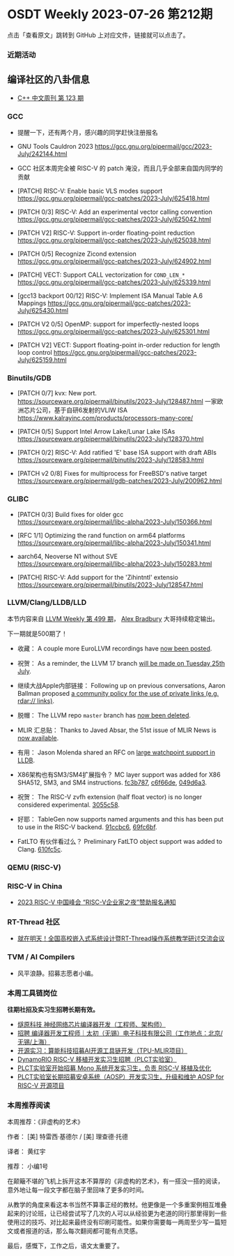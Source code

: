 # OSDT Weekly 2023-07-26 第212期

点击「查看原文」跳转到 GitHub 上对应文件，链接就可以点击了。

### 近期活动

## 编译社区的八卦信息

- [C++ 中文周刊 第 123 期](https://mp.weixin.qq.com/s/trMkdYtywAwsFttBQT40gw)

### GCC

* 提醒一下，还有两个月，感兴趣的同学赶快注册报名
- GNU Tools Cauldron 2023
  https://gcc.gnu.org/pipermail/gcc/2023-July/242144.html

* GCC 社区本周完全被 RISC-V 的 patch 淹没，而且几乎全部来自国内同学的贡献
- [PATCH] RISC-V: Enable basic VLS modes support
  https://gcc.gnu.org/pipermail/gcc-patches/2023-July/625418.html

- [PATCH 0/3] RISC-V: Add an experimental vector calling convention
  https://gcc.gnu.org/pipermail/gcc-patches/2023-July/625042.html

- [PATCH V2] RISC-V: Support in-order floating-point reduction
  https://gcc.gnu.org/pipermail/gcc-patches/2023-July/625038.html

- [PATCH 0/5] Recognize Zicond extension
  https://gcc.gnu.org/pipermail/gcc-patches/2023-July/624902.html

- [PATCH] VECT: Support CALL vectorization for `COND_LEN_*`
  https://gcc.gnu.org/pipermail/gcc-patches/2023-July/625339.html

- [gcc13 backport 00/12] RISC-V: Implement ISA Manual Table A.6 Mappings
  https://gcc.gnu.org/pipermail/gcc-patches/2023-July/625430.html

- [PATCH V2 0/5] OpenMP: support for imperfectly-nested loops
  https://gcc.gnu.org/pipermail/gcc-patches/2023-July/625301.html

- [PATCH V2] VECT: Support floating-point in-order reduction for length loop control
  https://gcc.gnu.org/pipermail/gcc-patches/2023-July/625159.html

### Binutils/GDB

- [PATCH 0/7] kvx: New port.
  https://sourceware.org/pipermail/binutils/2023-July/128487.html
  一家欧洲芯片公司，基于自研6发射的VLIW ISA
  https://www.kalrayinc.com/products/processors-many-core/

- [PATCH 0/5] Support Intel Arrow Lake/Lunar Lake ISAs
  https://sourceware.org/pipermail/binutils/2023-July/128370.html

- [PATCH 0/2] RISC-V: Add ratified 'E' base ISA support with draft ABIs
  https://sourceware.org/pipermail/binutils/2023-July/128583.html

- [PATCH v2 0/8] Fixes for multiprocess for FreeBSD's native target
 https://sourceware.org/pipermail/gdb-patches/2023-July/200962.html

### GLIBC

- [PATCH 0/3] Build fixes for older gcc
  https://sourceware.org/pipermail/libc-alpha/2023-July/150366.html

- [RFC 1/1] Optimizing the rand function on arm64 platforms
  https://sourceware.org/pipermail/libc-alpha/2023-July/150341.html

- aarch64, Neoverse N1 without SVE
  https://sourceware.org/pipermail/libc-alpha/2023-July/150283.html

- [PATCH] RISC-V: Add support for the 'Zihintntl' extensio
  https://sourceware.org/pipermail/binutils/2023-July/128547.html

### LLVM/Clang/LLDB/LLD

本节内容来自 [LLVM Weekly 第 499 期](http://llvmweekly.org/issue/499)，
[Alex Bradbury](https://www.linkedin.com/in/alex-bradbury/) 大哥持续稳定输出。

下一期就是500期了！

* 收藏： A couple more EuroLLVM recordings have [now been
posted](https://www.youtube.com/playlist?list=PL_R5A0lGi1AD-bqRaY61l5Q-EozbfyLZr).

* 祝贺： As a reminder, the LLVM 17 branch [will be made on Tuesday 25th
  July](https://discourse.llvm.org/t/llvm-17-0-0-release-planning-and-update/71762/4).

* 继续大战Apple内部链接： Following up on previous conversations, Aaron Ballman proposed [a community
  policy for the use of private links (e.g. rdar://
  links)](https://discourse.llvm.org/t/rfc-specify-a-community-policy-for-use-of-private-links/72208).

* 脱帽： The LLVM repo `master` branch has [now been
  deleted](https://discourse.llvm.org/t/can-the-master-branch-be-deleted/2779/8).

* MLIR 汇总贴： Thanks to Javed Absar, the 51st issue of MLIR News is [now
  available](https://discourse.llvm.org/t/mlir-news-51st-edition-19th-july-2023/72073).

* 有用： Jason Molenda shared an RFC on [large watchpoint support in
  LLDB](https://discourse.llvm.org/t/rfc-large-watchpoint-support-in-lldb/72116).

* X86架构也有SM3/SM4扩展指令？ MC layer support was added for X86 SHA512, SM3, and SM4 instructions.
  [fc3b787](https://reviews.llvm.org/rGfc3b7874b6c9),
  [c6f66de](https://reviews.llvm.org/rGc6f66de21af0),
  [049d6a3](https://reviews.llvm.org/rG049d6a3f428e).

* 祝贺： The RISC-V zvfh extension (half float vector) is no longer considered
  experimental. [3055c58](https://reviews.llvm.org/rG3055c5815ac0).

* 好耶： TableGen now supports named arguments and this has been put to use in the
  RISC-V backend. [91ccbc6](https://reviews.llvm.org/rG91ccbc6c1c4c),
  [69fc6bf](https://reviews.llvm.org/rG69fc6bf63143).

* FatLTO 有伙伴看过么？ Preliminary FatLTO object support was added to Clang.
  [610fc5c](https://reviews.llvm.org/rG610fc5cbcc8b).

### QEMU (RISC-V)

### RISC-V in China

- [2023 RISC-V 中国峰会 “RISC-V企业家之夜”赞助报名通知](https://mp.weixin.qq.com/s/OC5KlXaWaM0xis29E7grpg)

### RT-Thread 社区

- [就在明天！全国高校嵌入式系统设计暨RT-Thread操作系统教学研讨交流会议](https://mp.weixin.qq.com/s/HKl_mn3_3xe_DJqfBpTKYQ)

### TVM / AI Compilers

- 风平浪静。招募志愿者小编。

### 本周工具链岗位

**往期社招及实习生招聘长期有效。**

- [燧原科技 神经网络芯片编译器开发（工程师、架构师）](https://mp.weixin.qq.com/s/SI5oVRtfhVIU-_NoU8tvPg)
- [招聘 编译器开发工程师｜太初（无锡）电子科技有限公司（工作地点：北京/无锡/上海）](https://mp.weixin.qq.com/s/3seyi-5FsO-4ivgVQwMOHQ)
- [开源实习：算能科技招募AI开源工具链开发（TPU-MLIR项目）](https://mp.weixin.qq.com/s/IBJh0ip4k11PzIMZecsWSw)
- [DynamoRIO RISC-V 移植开发实习生招聘（PLCT实验室）](https://mp.weixin.qq.com/s/J_5TjT6DOqeOXJXQI5VQxw)
- [PLCT实验室开始招募 Mono 系统开发实习生，负责 RISC-V 移植及优化](https://mp.weixin.qq.com/s/whEW7Hay1jIP1tBzIPay1A)
- [PLCT实验室长期招募安卓系统（AOSP）开发实习生，升级和维护 AOSP for RISC-V 开源项目](https://mp.weixin.qq.com/s/dJP2cEB1nex2inR5c-cJog)


### 本周推荐阅读

本周推荐：《非虚构的艺术》

作者： [美] 特雷西·基德尔 / [美] 理查德·托德

译者： 黄红宇

推荐： 小编1号

在颠簸不堪的飞机上拆开这本不算厚的《非虚构的艺术》，有一搭没一搭的阅读，意外地让每一段文字都在脑子里回味了更多的时间。

从教学的角度来看这本书当然不算事正经的教材。他更像是一个多重案例相互堆叠起来的讨论班，让已经尝试写了几次的人可以从经验更为老道的同行那里得到一些使用过的技巧、对比起来最终没有印刷可能性。如果你需要每一两周至少写一篇短文或者报道的话，那么每次翻阅都可能有点灵感。

最后，感慨下，工作之后，语文太重要了。
